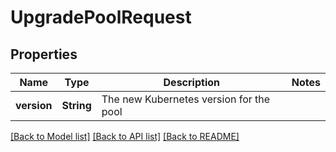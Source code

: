 # UpgradePoolRequest

## Properties

Name | Type | Description | Notes
------------ | ------------- | ------------- | -------------
**version** | **String** | The new Kubernetes version for the pool | 

[[Back to Model list]](../README.md#documentation-for-models) [[Back to API list]](../README.md#documentation-for-api-endpoints) [[Back to README]](../README.md)


